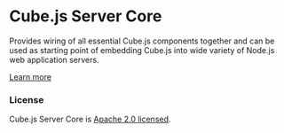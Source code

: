 # Cube.js Server Core

Provides wiring of all essential Cube.js components together and can be used as starting point of embedding Cube.js into wide variety of Node.js web application servers.

[Learn more](https://github.com/statsbotco/cube.js#getting-started)

### License

Cube.js Server Core is [Apache 2.0 licensed](./LICENSE).
